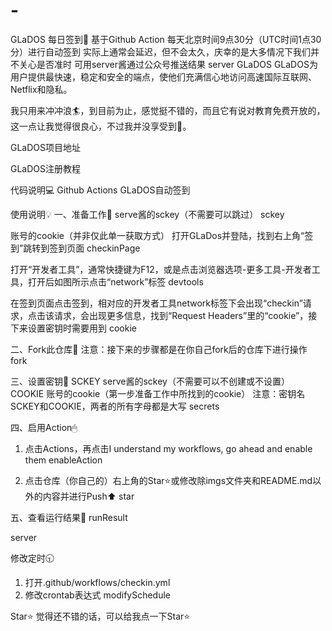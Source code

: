 # -
GLaDOS 每日签到💮
基于Github Action
每天北京时间9点30分（UTC时间1点30分）进行自动签到
实际上通常会延迟，但不会太久，庆幸的是大多情况下我们并不关心是否准时
可用server酱通过公众号推送结果
server
GLaDOS
GLaDOS为用户提供最快速，稳定和安全的端点，使他们充满信心地访问高速国际互联网、Netflix和隐私。

我只用来冲冲浪🏄，到目前为止，感觉挺不错的，而且它有说对教育免费开放的，这一点让我觉得很良心，不过我并没享受到🍋。

GLaDOS项目地址

GLaDOS注册教程

代码说明💻
Github Actions GLaDOS自动签到

使用说明💡
一、准备工作📝
serve酱的sckey（不需要可以跳过）
sckey

账号的cookie（并非仅此单一获取方式）
打开GLaDos并登陆，找到右上角“签到”跳转到签到页面
checkinPage

打开“开发者工具”，通常快捷键为F12，或是点击浏览器选项-更多工具-开发者工具，打开后如图所示点击“network”标签
devtools

在签到页面点击签到，相对应的开发者工具network标签下会出现“checkin”请求，点击该请求，会出现更多信息，找到“Request Headers”里的“cookie”，接下来设置密钥时需要用到
cookie

二、Fork此仓库🍴
注意：接下来的步骤都是在你自己fork后的仓库下进行操作
fork

三、设置密钥🔑
SCKEY serve酱的sckey（不需要可以不创建或不设置）
COOKIE 账号的cookie（第一步准备工作中所找到的cookie）
注意：密钥名SCKEY和COOKIE，两者的所有字母都是大写
secrets

四、启用Action🖱
1. 点击Actions，再点击I understand my workflows, go ahead and enable them
enableAction

2. 点击仓库（你自己的）右上角的Star⭐或修改除imgs文件夹和README.md以外的内容并进行Push⬆
star

五、查看运行结果🔎
runResult

server

修改定时🕤
1. 打开.github/workflows/checkin.yml
2. 修改crontab表达式
modifySchedule

Star⭐
觉得还不错的话，可以给我点一下Star⭐

